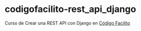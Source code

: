 # codigofacilito-rest_api_django
Curso de Crear una REST API con Django en [Código Facilito](https://codigofacilito.com/cursos/django-rest-api)
